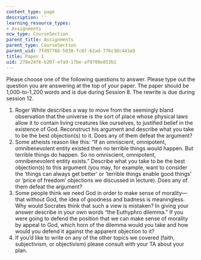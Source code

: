 ```yaml
---
content_type: page
description: ''
learning_resource_types:
- Assignments
ocw_type: CourseSection
parent_title: Assignments
parent_type: CourseSection
parent_uid: 7fd97766-5038-fc6f-62ad-776c30c443a9
title: Paper 1
uid: 278e24f6-b207-efa9-17be-af9700e853b1
---
```


Please choose one of the following questions to answer. Please type out the question you are answering at the top of your paper. The paper should be 1,000-to-1,200 words and is due during Session 8. The rewrite is due during session 12.

1.  Roger White describes a way to move from the seemingly bland observation that the universe is the sort of place whose physical laws allow it to contain living creatures like ourselves, to justified belief in the existence of God. Reconstruct his argument and describe what you take to be the best objection(s) to it. Does any of them defeat the argument?
2.  Some atheists reason like this: “If an omniscient, omnipotent, omnibenevolent entity existed then no terrible things would happen. But terrible things do happen. So no omniscient, omnipotent, omnibenevolent entity exists.” Describe what you take to be the best objection(s) to this argument (you may, for example, want to consider the ‘things can always get better’ or ‘terrible things enable good things’ or ‘price of freedom’ objections we discussed in lecture). Does any of them defeat the argument?
3.  Some people think we need God in order to make sense of morality—that without God, the idea of goodness and badness is meaningless. Why would Socrates think that such a view is mistaken? In giving your answer describe in your own words “the Euthyphro dilemma.” If you were going to defend the position that we can make sense of morality by appeal to God, which horn of the dilemma would you take and how would you defend it against the apparent objection to it?
4.  If you’d like to write on any of the other topics we covered (faith, subjectivism, or objectivism) please consult with your TA about your plan.